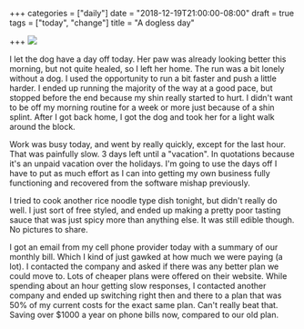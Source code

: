 +++
categories = ["daily"]
date = "2018-12-19T21:00:00-08:00"
draft = true
tags = ["today", "change"]
title = "A dogless day"

+++
![](/uploads/IMG_8645.JPG)

I let the dog have a day off today. Her paw was already looking better this morning, but not quite healed, so I left her home. The run was a bit lonely without a dog. I used the opportunity to run a bit faster and push a little harder. I ended up running the majority of the way at a good pace, but stopped before the end because my shin really started to hurt. I didn't want to be off my morning routine for a week or more just because of a shin splint. After I got back home, I got the dog and took her for a light walk around the block. 

Work was busy today, and went by really quickly, except for the last hour. That was painfully slow. 3 days left until a "vacation". In quotations because it's an unpaid vacation over the holidays. I'm going to use the days off I have to put as much effort as I can into getting my own business fully functioning and recovered from the software mishap previously.

I tried to cook another rice noodle type dish tonight, but didn't really do well. I just sort of free styled, and ended up making a pretty poor tasting sauce that was just spicy more than anything else. It was still edible though. No pictures to share.

I got an email from my cell phone provider today with a summary of our monthly bill. Which I kind of just gawked at how much we were paying (a lot). I contacted the company and asked if there was any better plan we could move to. Lots of cheaper plans were offered on their website. While spending about an hour getting slow responses, I contacted another company and ended up switching right then and there to a plan that was 50% of my current costs for the exact same plan. Can't really beat that. Saving over $1000 a year on phone bills now, compared to our old plan.